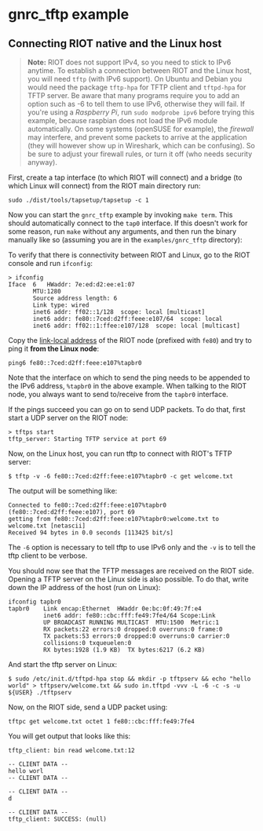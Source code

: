 # gnrc_tftp example

## Connecting RIOT native and the Linux host

> **Note:** RIOT does not support IPv4, so you need to stick to IPv6 anytime. To establish a connection between RIOT and the Linux host,
you will need `tftp` (with IPv6 support). On Ubuntu and Debian you would need the package `tftp-hpa` for TFTP client and `tftpd-hpa` for TFTP server.
Be aware that many programs require you to add an option such as -6 to tell them to use IPv6, otherwise they
will fail. If you're using a _Raspberry Pi_, run `sudo modprobe ipv6` before trying this example, because raspbian does not load the
IPv6 module automatically.
On some systems (openSUSE for example), the _firewall_ may interfere, and prevent some packets to arrive at the application (they will
however show up in Wireshark, which can be confusing). So be sure to adjust your firewall rules, or turn it off (who needs security anyway).

First, create a tap interface (to which RIOT will connect) and a bridge (to which Linux will connect) from the RIOT main directory run:

    sudo ./dist/tools/tapsetup/tapsetup -c 1

Now you can start the `gnrc_tftp` example by invoking `make term`. This should automatically connect to the `tap0` interface. If
this doesn't work for some reason, run `make` without any arguments, and then run the binary manually like so (assuming you are in the `examples/gnrc_tftp` directory):

To verify that there is connectivity between RIOT and Linux, go to the RIOT console and run `ifconfig`:

    > ifconfig
	Iface  6   HWaddr: 7e:ed:d2:ee:e1:07
           MTU:1280
           Source address length: 6
           Link type: wired
           inet6 addr: ff02::1/128  scope: local [multicast]
           inet6 addr: fe80::7ced:d2ff:feee:e107/64  scope: local
           inet6 addr: ff02::1:ffee:e107/128  scope: local [multicast]


Copy the [link-local address](https://en.wikipedia.org/wiki/Link-local_address) of the RIOT node (prefixed with `fe80`) and try to ping it **from the Linux node**:

    ping6 fe80::7ced:d2ff:feee:e107%tapbr0

Note that the interface on which to send the ping needs to be appended to the IPv6 address, `%tapbr0` in the above example. When talking to the RIOT node, you always want to send to/receive from the `tapbr0` interface.

If the pings succeed you can go on to send UDP packets. To do that, first start a UDP server on the RIOT node:

    > tftps start
    tftp_server: Starting TFTP service at port 69

Now, on the Linux host, you can run tftp to connect with RIOT's TFTP server:

    $ tftp -v -6 fe80::7ced:d2ff:feee:e107%tapbr0 -c get welcome.txt

The output will be something like:

	Connected to fe80::7ced:d2ff:feee:e107%tapbr0 (fe80::7ced:d2ff:feee:e107), port 69
	getting from fe80::7ced:d2ff:feee:e107%tapbr0:welcome.txt to welcome.txt [netascii]
	Received 94 bytes in 0.0 seconds [113425 bit/s]

The `-6` option is necessary to tell tftp to use IPv6 only and the `-v` is to tell the tftp client to be verbose.

You should now see that the TFTP messages are received on the RIOT side. Opening a TFTP server on the Linux side is also possible. To do that, write down the IP address of the host (run on Linux):

    ifconfig tapbr0
    tapbr0    Link encap:Ethernet  HWaddr 0e:bc:0f:49:7f:e4
              inet6 addr: fe80::cbc:fff:fe49:7fe4/64 Scope:Link
              UP BROADCAST RUNNING MULTICAST  MTU:1500  Metric:1
              RX packets:22 errors:0 dropped:0 overruns:0 frame:0
              TX packets:53 errors:0 dropped:0 overruns:0 carrier:0
              collisions:0 txqueuelen:0
              RX bytes:1928 (1.9 KB)  TX bytes:6217 (6.2 KB)

And start the tftp server on Linux:

	$ sudo /etc/init.d/tftpd-hpa stop && mkdir -p tftpserv && echo "hello world" > tftpserv/welcome.txt && sudo in.tftpd -vvv -L -6 -c -s -u ${USER} ./tftpserv

Now, on the RIOT side, send a UDP packet using:

    tftpc get welcome.txt octet 1 fe80::cbc:fff:fe49:7fe4

You will get output that looks like this:

    tftp_client: bin read welcome.txt:12

    -- CLIENT DATA --
    hello worl
    -- CLIENT DATA --

    -- CLIENT DATA --
    d

    -- CLIENT DATA --
    tftp_client: SUCCESS: (null)
